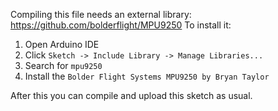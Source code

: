Compiling this file needs an external library: https://github.com/bolderflight/MPU9250
To install it:

1. Open Arduino IDE
2. Click `Sketch -> Include Library -> Manage Libraries...`
3. Search for `mpu9250`
4. Install the `Bolder Flight Systems MPU9250 by Bryan Taylor`

After this you can compile and upload this sketch as usual.
